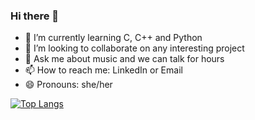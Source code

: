 ### Hi there 👋

- 🌱 I’m currently learning C, C++ and Python
- 👯 I’m looking to collaborate on any interesting project
- 💬 Ask me about music and we can talk for hours
- 📫 How to reach me: LinkedIn or Email
- 😄 Pronouns: she/her

<!-- [Carla's GitHub stats](https://github-readme-stats.vercel.app/api?username=carlabferreira&show_icons=true&theme=gruvbox) -->


[![Top Langs](https://github-readme-stats.vercel.app/api/top-langs/?username=carlabferreira&theme=gruvbox)](https://github.com/anuraghazra/github-readme-stats)
